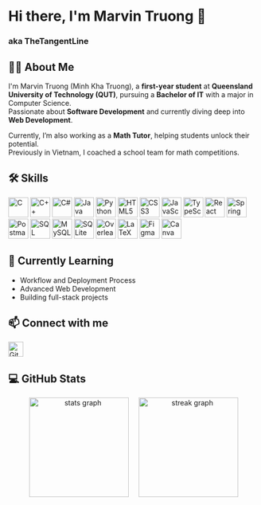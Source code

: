 # Hi there, I'm Marvin Truong 👋  
### aka TheTangentLine

## 👨‍🎓 About Me  
I'm Marvin Truong (Minh Kha Truong), a **first-year student** at **Queensland University of Technology (QUT)**, pursuing a **Bachelor of IT** with a major in Computer Science.  
Passionate about **Software Development** and currently diving deep into **Web Development**.

Currently, I’m also working as a **Math Tutor**, helping students unlock their potential.  
Previously in Vietnam, I coached a school team for math competitions.

## 🛠️ Skills  

<p align="left">
  <img src="https://img.shields.io/badge/-C-00599C?style=for-the-badge&logo=c&logoColor=white" alt="C" height="40" />
  <img src="https://img.shields.io/badge/-C++-00599C?style=for-the-badge&logo=c%2B%2B&logoColor=white" alt="C++" height="40" />
  <img src="https://img.shields.io/badge/-C%23-239120?style=for-the-badge&logo=c-sharp&logoColor=white" alt="C#" height="40" />
  <img src="https://img.shields.io/badge/-Java-007396?style=for-the-badge&logo=java&logoColor=white" alt="Java" height="40" />
  <img src="https://img.shields.io/badge/-Python-3776AB?style=for-the-badge&logo=python&logoColor=white" alt="Python" height="40" />
  <img src="https://img.shields.io/badge/-HTML5-E34F26?style=for-the-badge&logo=html5&logoColor=white" alt="HTML5" height="40" />
  <img src="https://img.shields.io/badge/-CSS3-1572B6?style=for-the-badge&logo=css3&logoColor=white" alt="CSS3" height="40" />
  <img src="https://img.shields.io/badge/-JavaScript-F7DF1E?style=for-the-badge&logo=javascript&logoColor=black" alt="JavaScript" height="40" />
  <img src="https://img.shields.io/badge/-TypeScript-3178C6?style=for-the-badge&logo=typescript&logoColor=white" alt="TypeScript" height="40" />
  <img src="https://img.shields.io/badge/-React-61DAFB?style=for-the-badge&logo=react&logoColor=black" alt="React" height="40" />
  <img src="https://img.shields.io/badge/-Spring_Boot-6DB33F?style=for-the-badge&logo=springboot&logoColor=white" alt="Spring Boot" height="40" />
  <img src="https://img.shields.io/badge/-Postman-FF6C37?style=for-the-badge&logo=postman&logoColor=white" alt="Postman" height="40" />
  <img src="https://img.shields.io/badge/-SQL-4479A1?style=for-the-badge&logo=sql&logoColor=white" alt="SQL" height="40" />
  <img src="https://img.shields.io/badge/-MySQL-4479A1?style=for-the-badge&logo=mysql&logoColor=white" alt="MySQL" height="40" />
  <img src="https://img.shields.io/badge/-SQLite-003B57?style=for-the-badge&logo=sqlite&logoColor=white" alt="SQLite" height="40" />
  <img src="https://img.shields.io/badge/-Overleaf-1A1A1A?style=for-the-badge&logo=overleaf&logoColor=3F4F65" alt="Overleaf" height="40" />
  <img src="https://img.shields.io/badge/-LaTeX-008080?style=for-the-badge&logo=latex&logoColor=white" alt="LaTeX" height="40" />
  <img src="https://img.shields.io/badge/-Figma-F24E1E?style=for-the-badge&logo=figma&logoColor=white" alt="Figma" height="40" />
  <img src="https://img.shields.io/badge/-Canva-00C4CC?style=for-the-badge&logo=canva&logoColor=white" alt="Canva" height="40" />  
</p>

## 🚀 Currently Learning  
- Workflow and Deployment Process  
- Advanced Web Development 
- Building full-stack projects  

## 📫 Connect with me  
[<img src="https://img.shields.io/github/followers/TheTangentLine?label=Follow&style=social" alt="GitHub followers" height="30"/>](https://github.com/TheTangentLine)


## 💻 GitHub Stats  

<div align="center" style="display: flex; justify-content: center; gap: 20px; align-items: center;">
  <img
    src="https://github-readme-stats.vercel.app/api?username=TheTangentLine&show_icons=true&include_all_commits=true&count_private=true&theme=dracula"
    height="200"
    alt="stats graph"
  />
  <img
    src="https://streak-stats.demolab.com?user=TheTangentLine&locale=en&mode=daily&theme=dark&hide_border=false&border_radius=5&order=3"
    height="200"
    alt="streak graph"
  />
</div>


